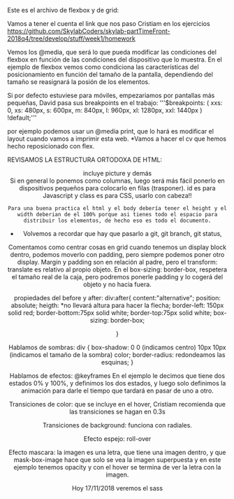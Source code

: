 Este es el archivo de flexbox y de grid:

Vamos a tener el cuenta el link que nos paso Cristiam en los ejercicios https://github.com/SkylabCoders/skylab-partTimeFront-2018q4/tree/develop/stuff/week1/homework

Vemos los @media, que será lo que pueda modificar las condiciones del flexbox en función de las condiciones del dispositivo que lo muestra. En el ejemplo de flexbox vemos como condiciona las características del posicionamiento en función del tamaño de la pantalla, dependiendo del tamaño se reasignará la posión de los elementos. 

Si por defecto estuviese para móviles, empezariamos por pantallas más pequeñas, David pasa sus breakpoints en el trabajo:
'''$breakpoints: (
  xxs: 0,
  xs: 480px,
  s: 600px,
  m: 840px,
  l: 960px,
  xl: 1280px,
  xxl: 1440px
) !default;'''

por ejemplo podemos usar un @media print, que lo hará es modificar el layout cuando vamos a imprimir esta web.
*Vamos a hacer el cv que hemos hecho reposicionado con flex.

REVISAMOS LA ESTRUCTURA ORTODOXA DE HTML:
    <main>
        <header> incluye picture y demás
        <section>
            <article>
            <article>
    Si en general lo ponemos como columnas, luego será más fácil ponerlo en dispositivos pequeños para colocarlo en filas (trasponer).
    id es para Javascript y class es para CSS, usarlo con cabeza!!


    Para una buena practica el html y el body debería tener el height y el width deberian de el 100% porque asi tienes todo el espacio para distribuir los elementos, de hecho eso es todo el documento.

* Volvemos a recordar que hay que pasarlo a git, git branch, git status, 

Comentamos como centrar cosas en grid cuando tenemos un display block dentro, podemos moverlo con padding, pero siempre podemos poner otro display. Margin y padding son en relación al padre, pero el transform: translate es relativo al propio objeto.
En el box-sizing: border-box, respetera el tamaño real de la caja, pero podremos ponerle padding y lo cogerá del objeto y no hacia fuera.

propiedades del before y after:
div:after{ 
    content:"alternative";
    position: absolute;
    heigth: *no llevará altura para hacer la flecha;
    border-left: 150px solid red;
    border-bottom:75px solid white;
    border-top:75px solid white;
    box-sizing: border-box;
    
}

Hablamos de sombras:
div {
    box-shadow: 0 0 (indicamos centro) 10px 10px (indicamos el tamaño de la sombra) color;
    border-radius: redondeamos las esquinas;
}

Hablamos de efectos: @keyframes
En el ejemplo le decimos que tiene dos estados 0% y 100%, y definimos los dos estados, y luego solo definimos la animación para darle el tiempo que tardará en pasar de uno a otro.

Transiciones de color: que se incluye en el hover, Cristiam recomienda que las transiciones se hagan en 0.3s

Transiciones de background: funciona con radiales.

Efecto espejo: roll-over

Efecto mascara: la imagen es una letra, que tiene una imagen dentro, y que mask-box-image hace que solo se vea la imagen superpuesta y en este ejemplo tenemos opacity y con el hover se termina de ver la letra con la imagen.

Hoy 17/11/2018 veremos el sass
